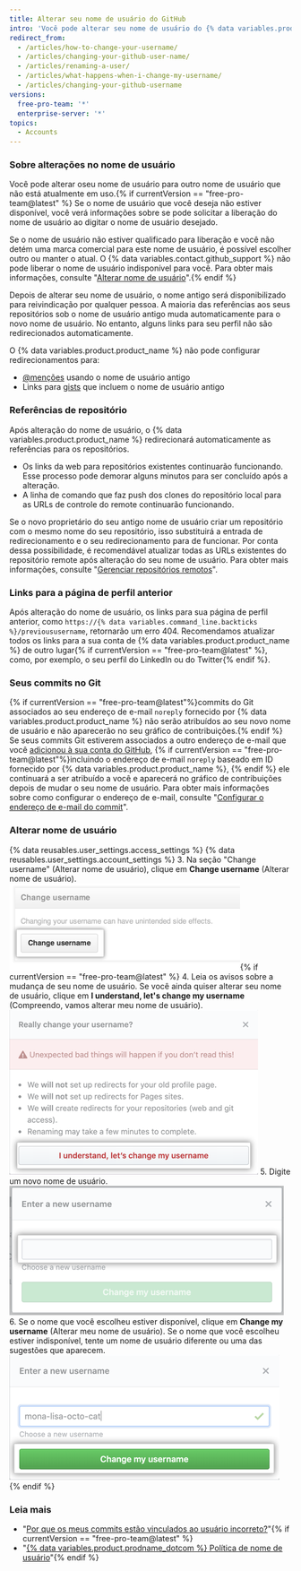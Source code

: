 ```yaml
---
title: Alterar seu nome de usuário do GitHub
intro: 'Você pode alterar seu nome de usuário do {% data variables.product.product_name %} a qualquer momento.'
redirect_from:
  - /articles/how-to-change-your-username/
  - /articles/changing-your-github-user-name/
  - /articles/renaming-a-user/
  - /articles/what-happens-when-i-change-my-username/
  - /articles/changing-your-github-username
versions:
  free-pro-team: '*'
  enterprise-server: '*'
topics:
  - Accounts
---
```


### Sobre alterações no nome de usuário

Você pode alterar oseu nome de usuário para outro nome de usuário que não está atualmente em uso.{% if currentVersion == "free-pro-team@latest" %} Se o nome de usuário que você deseja não estiver disponível, você verá informações sobre se pode solicitar a liberação do nome de usuário ao digitar o nome de usuário desejado.

Se o nome de usuário não estiver qualificado para liberação e você não detém uma marca comercial para este nome de usuário, é possível escolher outro ou manter o atual. O {% data variables.contact.github_support %} não pode liberar o nome de usuário indisponível para você. Para obter mais informações, consulte "[Alterar nome de usuário](#changing-your-username)".{% endif %}

Depois de alterar seu nome de usuário, o nome antigo será disponibilizado para reivindicação por qualquer pessoa. A maioria das referências aos seus repositórios sob o nome de usuário antigo muda automaticamente para o novo nome de usuário. No entanto, alguns links para seu perfil não são redirecionados automaticamente.

O {% data variables.product.product_name %} não pode configurar redirecionamentos para:
- [@menções](/articles/basic-writing-and-formatting-syntax/#mentioning-people-and-teams) usando o nome de usuário antigo
- Links para [gists](/articles/creating-gists) que incluem o nome de usuário antigo

### Referências de repositório

Após alteração do nome de usuário, o {% data variables.product.product_name %} redirecionará automaticamente as referências para os repositórios.
- Os links da web para repositórios existentes continuarão funcionando. Esse processo pode demorar alguns minutos para ser concluído após a alteração.
- A linha de comando que faz push dos clones do repositório local para as URLs de controle do remote continuarão funcionando.

Se o novo proprietário do seu antigo nome de usuário criar um repositório com o mesmo nome do seu repositório, isso substituirá a entrada de redirecionamento e o seu redirecionamento para de funcionar. Por conta dessa possibilidade, é recomendável atualizar todas as URLs existentes do repositório remote após alteração do seu nome de usuário. Para obter mais informações, consulte "[Gerenciar repositórios remotos](/github/getting-started-with-github/managing-remote-repositories)".

### Links para a página de perfil anterior

Após alteração do nome de usuário, os links para sua página de perfil anterior, como `https://{% data variables.command_line.backticks %}/previoususername`, retornarão um erro 404. Recomendamos atualizar todos os links para a sua conta de {% data variables.product.product_name %} de outro lugar{% if currentVersion == "free-pro-team@latest" %}, como, por exemplo, o seu perfil do LinkedIn ou do Twitter{% endif %}.

### Seus commits no Git

{% if currentVersion == "free-pro-team@latest"%}commits do Git associados ao seu endereço de e-mail `noreply` fornecido por {% data variables.product.product_name %} não serão atribuídos ao seu novo nome de usuário e não aparecerão no seu gráfico de contribuições.{% endif %} Se seus commits Git estiverem associados a outro endereço de e-mail que você [adicionou à sua conta do GitHub](/articles/adding-an-email-address-to-your-github-account), {% if currentVersion == "free-pro-team@latest"%}incluindo o endereço de e-mail `noreply` baseado em ID fornecido por {% data variables.product.product_name %}, {% endif %} ele continuará a ser atribuído a você e aparecerá no gráfico de contribuições depois de mudar o seu nome de usuário. Para obter mais informações sobre como configurar o endereço de e-mail, consulte "[Configurar o endereço de e-mail do commit](/articles/setting-your-commit-email-address)".

### Alterar nome de usuário

{% data reusables.user_settings.access_settings %}
{% data reusables.user_settings.account_settings %}
3. Na seção "Change username" (Alterar nome de usuário), clique em **Change username** (Alterar nome de usuário). ![Change Username button](/assets/images/help/settings/settings-change-username.png){% if currentVersion == "free-pro-team@latest" %}
4. Leia os avisos sobre a mudança de seu nome de usuário. Se você ainda quiser alterar seu nome de usuário, clique em **I understand, let's change my username** (Compreendo, vamos alterar meu nome de usuário). ![Botão de aviso Change Username (Alterar nome de usuário)](/assets/images/help/settings/settings-change-username-warning-button.png)
5. Digite um novo nome de usuário. ![Campo New Username (Novo nome de usuário)](/assets/images/help/settings/settings-change-username-enter-new-username.png)
6. Se o nome que você escolheu estiver disponível, clique em **Change my username** (Alterar meu nome de usuário). Se o nome que você escolheu estiver indisponível, tente um nome de usuário diferente ou uma das sugestões que aparecem. ![Botão de aviso Change Username (Alterar nome de usuário)](/assets/images/help/settings/settings-change-my-username-button.png)
{% endif %}

### Leia mais

- "[Por que os meus commits estão vinculados ao usuário incorreto?](/articles/why-are-my-commits-linked-to-the-wrong-user)"{% if currentVersion == "free-pro-team@latest" %}
- "[{% data variables.product.prodname_dotcom %} Política de nome de usuário](/articles/github-username-policy)"{% endif %}
